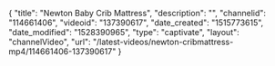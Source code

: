 {
    "title": "Newton Baby Crib Mattress",
    "description": "",
    "channelid": "114661406",
    "videoid": "137390617",
    "date_created": "1515773615",
    "date_modified": "1528390965",
    "type": "captivate",
    "layout": "channelVideo",
    "url": "\/latest-videos\/newton-cribmattress-mp4\/114661406-137390617"
}